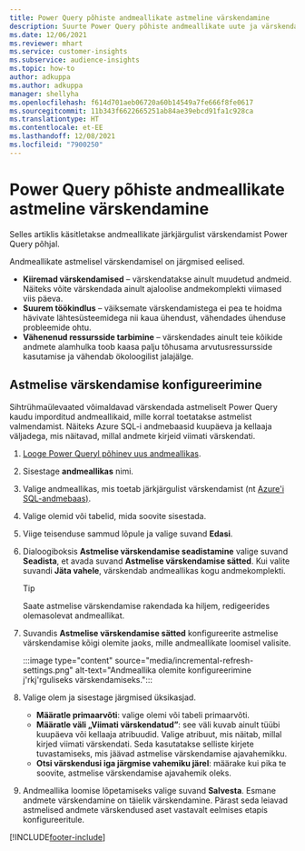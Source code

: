 ```yaml
---
title: Power Query põhiste andmeallikate astmeline värskendamine
description: Suurte Power Query põhiste andmeallikate uute ja värskendatud andmete värskendamine.
ms.date: 12/06/2021
ms.reviewer: mhart
ms.service: customer-insights
ms.subservice: audience-insights
ms.topic: how-to
author: adkuppa
ms.author: adkuppa
manager: shellyha
ms.openlocfilehash: f614d701aeb06720a60b14549a7fe666f8fe0617
ms.sourcegitcommit: 11b343f6622665251ab84ae39ebcd91fa1c928ca
ms.translationtype: HT
ms.contentlocale: et-EE
ms.lasthandoff: 12/08/2021
ms.locfileid: "7900250"
---
```

# <a name="incremental-refresh-for-data-sources-based-on-power-query"></a>Power Query põhiste andmeallikate astmeline värskendamine

Selles artiklis käsitletakse andmeallikate järkjärgulist värskendamist Power Query põhjal.

Andmeallikate astmelisel värskendamisel on järgmised eelised.

- **Kiiremad värskendamised** – värskendatakse ainult muudetud andmeid. Näiteks võite värskendada ainult ajaloolise andmekomplekti viimased viis päeva.
- **Suurem töökindlus** – väiksemate värskendamistega ei pea te hoidma hävivate lähtesüsteemidega nii kaua ühendust, vähendades ühenduse probleemide ohtu.
- **Vähenenud ressursside tarbimine** – värskendades ainult teie kõikide andmete alamhulka toob kaasa palju tõhusama arvutusressursside kasutamise ja vähendab ökoloogilist jalajälge.

## <a name="configure-incremental-refresh"></a>Astmelise värskendamise konfigureerimine

Sihtrühmaülevaated võimaldavad värskendada astmeliselt Power Query kaudu imporditud andmeallikaid, mille korral toetatakse astmelist valmendamist. Näiteks Azure SQL-i andmebaasid kuupäeva ja kellaaja väljadega, mis näitavad, millal andmete kirjeid viimati värskendati.

1. [Looge Power Queryl põhinev uus andmeallikas](connect-power-query.md).

1. Sisestage **andmeallikas** nimi.

1. Valige andmeallikas, mis toetab järkjärgulist värskendamist (nt [Azure'i SQL-andmebaas)](/power-query/connectors/azuresqldatabase).

1. Valige olemid või tabelid, mida soovite sisestada.

1. Viige teisenduse sammud lõpule ja valige suvand **Edasi**.

1. Dialoogiboksis **Astmelise värskendamise seadistamine** valige suvand **Seadista**, et avada suvand **Astmelise värskendamise sätted**. Kui valite suvandi **Jäta vahele**, värskendab andmeallikas kogu andmekomplekti.
   > [!TIP]
   > Saate astmelise värskendamise rakendada ka hiljem, redigeerides olemasolevat andmeallikat.

1. Suvandis **Astmelise värskendamise sätted** konfigureerite astmelise värskendamise kõigi olemite jaoks, mille andmeallikate loomisel valisite.

   :::image type="content" source="media/incremental-refresh-settings.png" alt-text="Andmeallika olemite konfigureerimine j'rkj'rguliseks värskendamiseks.":::

1. Valige olem ja sisestage järgmised üksikasjad.

   - **Määratle primaarvõti**: valige olemi või tabeli primaarvõti.
   - **Määratle väli „Viimati värskendatud”**: see väli kuvab ainult tüübi kuupäeva või kellaaja atribuudid. Valige atribuut, mis näitab, millal kirjed viimati värskendati. Seda kasutatakse selliste kirjete tuvastamiseks, mis jäävad astmelise värskendamise ajavahemikku.
   - **Otsi värskendusi iga järgmise vahemiku järel**: määrake kui pika te soovite, astmelise värskendamise ajavahemik oleks.

1. Andmeallika loomise lõpetamiseks valige suvand **Salvesta**. Esmane andmete värskendamine on täielik värskendamine. Pärast seda leiavad astmelised andmete värskendused aset vastavalt eelmises etapis konfigureeritule.


[!INCLUDE[footer-include](../includes/footer-banner.md)]
